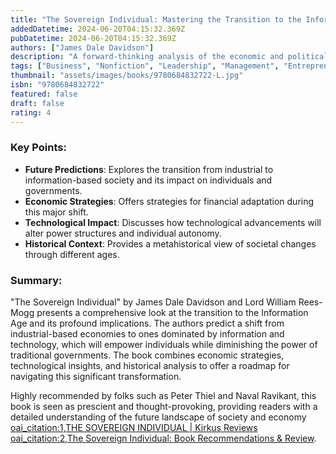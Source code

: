 ```yaml
---
title: "The Sovereign Individual: Mastering the Transition to the Information Age"
addedDatetime: 2024-06-20T04:15:32.369Z
pubDatetime: 2024-06-20T04:15:32.369Z
authors: ["James Dale Davidson"]
description: "A forward-thinking analysis of the economic and political shifts brought about by the transition to the Information Age."
tags: ["Business", "Nonfiction", "Leadership", "Management", "Entrepreneurship", "Self Help"]
thumbnail: "assets/images/books/9780684832722-L.jpg"
isbn: "9780684832722"
featured: false
draft: false 
rating: 4
---
```


### Key Points:

- **Future Predictions**: Explores the transition from industrial to information-based society and its impact on individuals and governments.
- **Economic Strategies**: Offers strategies for financial adaptation during this major shift.
- **Technological Impact**: Discusses how technological advancements will alter power structures and individual autonomy.
- **Historical Context**: Provides a metahistorical view of societal changes through different ages.

### Summary:

"The Sovereign Individual" by James Dale Davidson and Lord William Rees-Mogg presents a comprehensive look at the transition to the Information Age and its profound implications. The authors predict a shift from industrial-based economies to ones dominated by information and technology, which will empower individuals while diminishing the power of traditional governments. The book combines economic strategies, technological insights, and historical analysis to offer a roadmap for navigating this significant transformation.

Highly recommended by folks such as Peter Thiel and Naval Ravikant, this book is seen as prescient and thought-provoking, providing readers with a detailed understanding of the future landscape of society and economy [oai_citation:1,THE SOVEREIGN INDIVIDUAL | Kirkus Reviews](https://www.kirkusreviews.com/book-reviews/james-dale-davidson/the-sovereign-individual/) [oai_citation:2,The Sovereign Individual: Book Recommendations & Review](https://www.kevinrooke.com/books/the-sovereign-individual).
